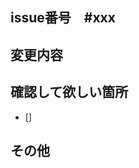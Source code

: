## issue番号　#xxx
## 変更内容
<!-- 変更内容を簡潔に記述してください。 -->

## 確認して欲しい箇所
<!-- 動作確認やレビューして欲しい箇所があれば記述してください。 -->
- []

## その他
<!-- その他何かあれば記述してください。 -->